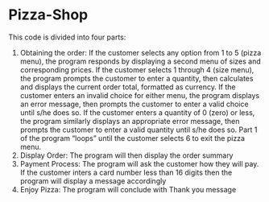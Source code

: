 # Pizza-Shop

This code is divided into four parts:
1) Obtaining the order:
    If the customer selects any option from 1 to 5 (pizza menu), the program responds by displaying 
 a second menu of sizes and corresponding prices. If the customer selects 1 through 4 (size menu), 
the program prompts the customer to enter a quantity, then 
calculates and displays the current order total, formatted as currency. If the customer enters an 
invalid choice for either menu, the program displays an error message, then prompts the customer to 
enter a valid choice until s/he does so. If the customer enters a quantity of 0 (zero) or less, the 
program similarly displays an appropriate error message, then prompts the customer to enter a valid 
quantity until s/he does so. Part 1 of the program “loops” until the customer selects 6 to exit the 
pizza menu. 
2) Display Order:
  The program will then display the order summary
3) Payment Process:
  The program will ask the customer how they will pay. If the customer inters a card number less 
than 16 digits then the program will display a message accordingly
4) Enjoy Pizza:
  The program will conclude with Thank you message
